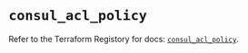 # `consul_acl_policy`

Refer to the Terraform Registory for docs: [`consul_acl_policy`](https://www.terraform.io/docs/providers/consul/r/acl_policy).

